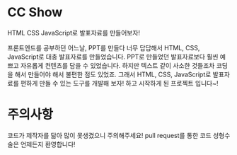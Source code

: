# CC Show
HTML CSS JavaScript로 발표자료를 만들어보자!

프론트엔드를 공부하던 어느날, PPT를 만들다 너무 답답해서 HTML, CSS, JavaScript로 대충 발표자료를 만들었습니다. PPT로 만들었던 발표자료보다 훨씬 예쁘고 자유롭게 컨텐츠를 담을 수 있었습니다.
하지만 텍스트 같이 사소한 것들조차 코딩을 해서 만들어야 해서 불편한 점도 있었죠. 그래서 HTML, CSS, JavaScript로 발표자료를 편하게 만들 수 있는 도구를 개발해 보자! 하고 시작하게 된 프로젝트 입니다~!


# 주의사항
코드가 제작자를 닮아 많이 못생겼으니 주의해주세요!
pull request를 통한 코드 성형수술은 언제든지 환영합니다!
